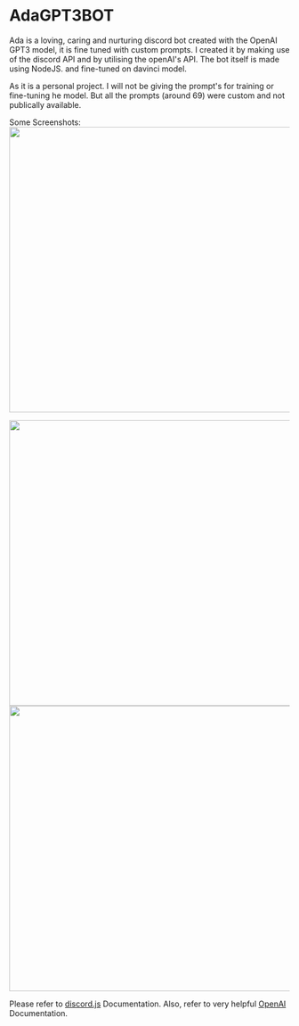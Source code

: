 # AdaGPT3BOT
Ada is a loving, caring and nurturing discord bot created with the OpenAI GPT3 model, it is fine tuned with custom prompts. I created it by making use of the discord API and by utilising the openAI's API.
The bot itself is made using NodeJS. and fine-tuned on davinci model.

As it is a personal project. I will not be giving the prompt's for training or fine-tuning he model. But all the prompts (around 69) were custom and not publically available. 

Some Screenshots:
<br>
<img src="https://user-images.githubusercontent.com/43596461/206318900-35a034b6-3a9e-42df-8d73-8771a9c6b3fb.png" width="512">

<img src="https://user-images.githubusercontent.com/43596461/206319307-95c9a5c9-fb3d-434c-8fe8-3f0e84c388b4.png" width="512">

<img src="https://user-images.githubusercontent.com/43596461/206322386-7db13021-abe7-45f7-82bb-9f3b3ac32c7a.png" width="512">

Please refer to [discord.js](https://discord.js.org/#/docs/discord.js/main/general/welcome) Documentation.
Also, refer to very helpful [OpenAI](https://beta.openai.com/docs/introduction) Documentation.
